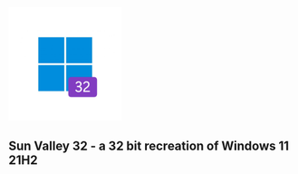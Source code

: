 <img src="./Untitled.jpg" height="200px">
<h2>Sun Valley 32 - a 32 bit recreation of Windows 11 21H2</h2>
